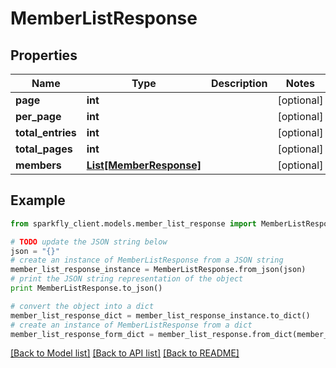 # MemberListResponse


## Properties
Name | Type | Description | Notes
------------ | ------------- | ------------- | -------------
**page** | **int** |  | [optional] 
**per_page** | **int** |  | [optional] 
**total_entries** | **int** |  | [optional] 
**total_pages** | **int** |  | [optional] 
**members** | [**List[MemberResponse]**](MemberResponse.md) |  | [optional] 

## Example

```python
from sparkfly_client.models.member_list_response import MemberListResponse

# TODO update the JSON string below
json = "{}"
# create an instance of MemberListResponse from a JSON string
member_list_response_instance = MemberListResponse.from_json(json)
# print the JSON string representation of the object
print MemberListResponse.to_json()

# convert the object into a dict
member_list_response_dict = member_list_response_instance.to_dict()
# create an instance of MemberListResponse from a dict
member_list_response_form_dict = member_list_response.from_dict(member_list_response_dict)
```
[[Back to Model list]](../README.md#documentation-for-models) [[Back to API list]](../README.md#documentation-for-api-endpoints) [[Back to README]](../README.md)


